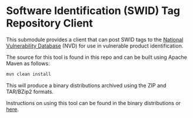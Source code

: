 # Software Identification (SWID) Tag Repository Client

This submodule provides a client that can post SWID tags to the [National Vulnerability Database](https://nvd.nist.gov/) (NVD) for use in vulnerable product identification.

The source for this tool is found in this repo and can be built using Apache Maven as follows:

```bash
mvn clean install
```

This will produce a binary distributions archived using the ZIP and TAR/BZip2 formats.

Instructions on using this tool can be found in the binary distributions or [here](src/main/distro/README.txt).
